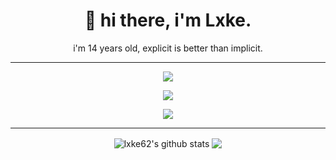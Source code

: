 <h1 align='center'>
  🦇 hi there, i'm Lxke.
</h1>

<p align='center'>
  i'm 14 years old, explicit is better than implicit.
</p>

<hr>

<p align='center'>
  <img src="https://img.shields.io/badge/csharp%20-76932F.svg?&style=for-the-badge&logo=c%2B%2B&ogoColor=white"/>
</p>

<p align='center'>
  <img src="https://img.shields.io/badge/VirusHornisse62%239999%20-%237289DA.svg?&style=for-the-badge&logo=discord&logoColor=white"/>
</p>

<p align='center'>
<img src="https://cdn.discordapp.com/attachments/536501170353602627/895397482471784468/170.gif"/>
</p>

<hr>

<p align='center'>
  <img align="center" src="https://github-readme-stats.vercel.app/api?username=lxke62&show_icons=true&include_all_commits=true&theme=dracula" alt="lxke62's github stats" />
  <img align="center" src="https://github-readme-stats.vercel.app/api/top-langs/?username=lxke62&layout=compact&theme=dracula" />
</p>
